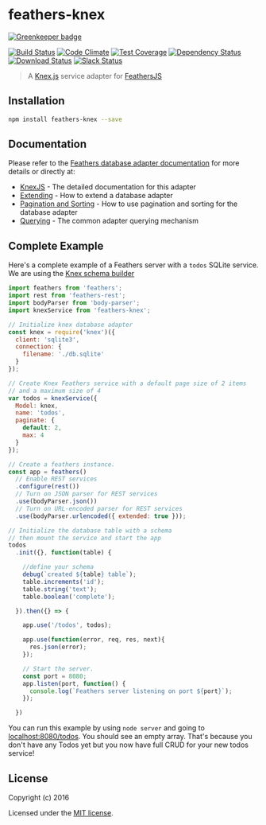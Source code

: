 # feathers-knex

[![Greenkeeper badge](https://badges.greenkeeper.io/feathersjs/feathers-knex.svg)](https://greenkeeper.io/)

[![Build Status](https://travis-ci.org/feathersjs/feathers-knex.png?branch=master)](https://travis-ci.org/feathersjs/feathers-knex)
[![Code Climate](https://codeclimate.com/github/feathersjs/feathers-knex.png)](https://codeclimate.com/github/feathersjs/feathers-knex)
[![Test Coverage](https://codeclimate.com/github/feathersjs/feathers-knex/badges/coverage.svg)](https://codeclimate.com/github/feathersjs/feathers-knex/coverage)
[![Dependency Status](https://img.shields.io/david/feathersjs/feathers-knex.svg?style=flat-square)](https://david-dm.org/feathersjs/feathers-knex)
[![Download Status](https://img.shields.io/npm/dm/feathers-knex.svg?style=flat-square)](https://www.npmjs.com/package/feathers-knex)
[![Slack Status](http://slack.feathersjs.com/badge.svg)](http://slack.feathersjs.com)

> A [Knex.js](http://knexjs.org/) service adapter for [FeathersJS](http://feathersjs.com)


## Installation

```bash
npm install feathers-knex --save
```

## Documentation

Please refer to the [Feathers database adapter documentation](http://docs.feathersjs.com/databases/readme.html) for more details or directly at:

- [KnexJS](http://docs.feathersjs.com/databases/knexjs.html) - The detailed documentation for this adapter
- [Extending](http://docs.feathersjs.com/databases/extending.html) - How to extend a database adapter
- [Pagination and Sorting](http://docs.feathersjs.com/databases/pagination.html) - How to use pagination and sorting for the database adapter
- [Querying](http://docs.feathersjs.com/databases/querying.html) - The common adapter querying mechanism

## Complete Example

Here's a complete example of a Feathers server with a `todos` SQLite service. We are using the [Knex schema builder](http://knexjs.org/#Schema)

```js
import feathers from 'feathers';
import rest from 'feathers-rest';
import bodyParser from 'body-parser';
import knexService from 'feathers-knex';

// Initialize knex database adapter
const knex = require('knex')({
  client: 'sqlite3',
  connection: {
    filename: './db.sqlite'
  }
});

// Create Knex Feathers service with a default page size of 2 items
// and a maximum size of 4
var todos = knexService({
  Model: knex,
  name: 'todos',
  paginate: {
    default: 2,
    max: 4
  }
});

// Create a feathers instance.
const app = feathers()
  // Enable REST services
  .configure(rest())
  // Turn on JSON parser for REST services
  .use(bodyParser.json())
  // Turn on URL-encoded parser for REST services
  .use(bodyParser.urlencoded({ extended: true }));

// Initialize the database table with a schema
// then mount the service and start the app
todos
  .init({}, function(table) {

    //define your schema
    debug(`created ${table} table`);
    table.increments('id');
    table.string('text');
    table.boolean('complete');

  }).then({} => {

    app.use('/todos', todos);

    app.use(function(error, req, res, next){
      res.json(error);
    });

    // Start the server.
    const port = 8080;
    app.listen(port, function() {
      console.log(`Feathers server listening on port ${port}`);
    });

  })

```

You can run this example by using `node server` and going to [localhost:8080/todos](http://localhost:8080/todos). You should see an empty array. That's because you don't have any Todos yet but you now have full CRUD for your new todos service!

## License

Copyright (c) 2016

Licensed under the [MIT license](LICENSE).
